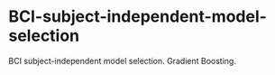 # BCI-subject-independent-model-selection
BCI subject-independent model selection. Gradient Boosting.
